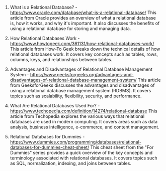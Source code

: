 

1. What is a Relational Database? - https://www.oracle.com/database/what-is-a-relational-database/
This article from Oracle provides an overview of what a relational database is, how it works, and why it's important. It also discusses the benefits of using a relational database for storing and managing data.

2. How Relational Databases Work - https://www.howtogeek.com/361131/how-relational-databases-work/
This article from How-To Geek breaks down the technical details of how relational databases work. It covers key concepts such as tables, rows, columns, keys, and relationships between tables.

3. Advantages and Disadvantages of Relational Database Management System - https://www.geeksforgeeks.org/advantages-and-disadvantages-of-relational-database-management-system/
This article from GeeksforGeeks discusses the advantages and disadvantages of using a relational database management system (RDBMS). It covers topics such as scalability, flexibility, security, and performance.

4. What Are Relational Databases Used For? - https://www.techopedia.com/definition/14274/relational-database
This article from Techopedia explores the various ways that relational databases are used in modern computing. It covers areas such as data analysis, business intelligence, e-commerce, and content management.

5. Relational Databases for Dummies - https://www.dummies.com/programming/databases/relational-databases-for-dummies-cheat-sheet/
This cheat sheet from the "For Dummies" series provides a quick overview of the key concepts and terminology associated with relational databases. It covers topics such as SQL, normalization, indexing, and joins between tables.